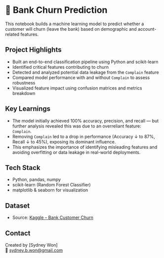 # 🏦 Bank Churn Prediction
This notebook builds a machine learning model to predict whether a customer will churn (leave the bank) based on demographic and account-related features. 


## Project Highlights

- Built an end-to-end classification pipeline using Python and scikit-learn
- Identified critical features contributing to churn
- Detected and analyzed potential data leakage from the `Complain` feature
- Compared model performance with and without `Complain` to assess robustness
- Visualized feature impact using confusion matrices and metrics breakdown


## Key Learnings

- The model initially achieved 100% accuracy, precision, and recall — but further analysis revealed this was due to an overreliant feature: `Complain`.
- Removing `Complain` led to a drop in performance (Accuracy ↓ to 87%, Recall ↓ to 45%), exposing its dominant influence.
- This emphasizes the importance of identifying misleading features and avoiding overfitting or data leakage in real-world deployments.


## Tech Stack

- Python, pandas, numpy
- scikit-learn (Random Forest Classifier)
- matplotlib & seaborn for visualization


## Dataset

- Source: [Kaggle – Bank Customer Churn](https://www.kaggle.com/datasets/radheshyamkollipara/bank-customer-churn)


## Contact

Created by [Sydney Won]  
📧 sydney.b.won@gmail.com 
